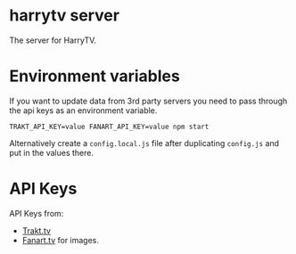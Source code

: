 # harrytv server

The server for HarryTV.

# Environment variables

If you want to update data from 3rd party servers you need to pass through the api keys as an environment variable.

`TRAKT_API_KEY=value FANART_API_KEY=value npm start`

Alternatively create a `config.local.js` file after duplicating `config.js` and put in the values there.

# API Keys

API Keys from:
* [Trakt.tv](https://trakt.tv/)
* [Fanart.tv](https://fanart.tv/get-an-api-key/) for images.
